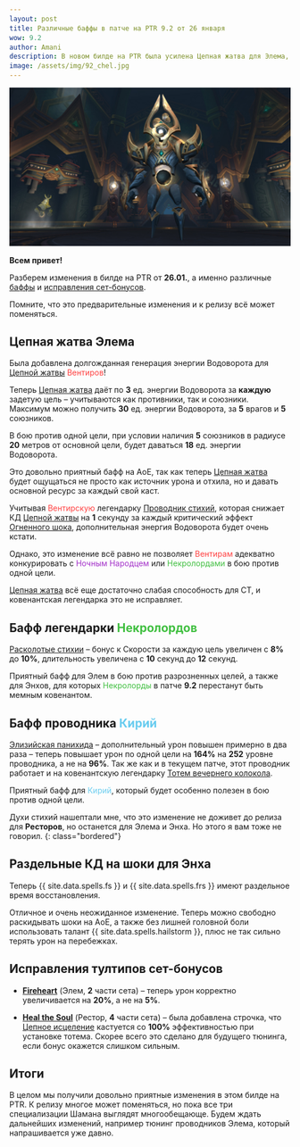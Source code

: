 ```yaml
---    
layout: post
title: Различные баффы в патче на PTR 9.2 от 26 января
wow: 9.2
author: Amani
description: В новом билде на PTR была усилена Цепная жатва для Элема, Кирийский проводник и легендарка Некролордов. А у Энхов теперь раздельные КД на Огненный и Ледяной шоки!
image: /assets/img/92_chel.jpg
---
```


<p align="center">
<img src="/assets/img/92_chel.jpg" > 
</p>

**Всем привет!**

Разберем изменения в билде на PTR от **26.01.**, а именно различные [баффы](https://ptr.wowhead.com/news/patch-9-2-ptr-build-42069-class-and-spell-changes-kyrian-and-venthyr-shaman-325735) и [исправления сет-бонусов](https://ptr.wowhead.com/news/patch-9-2-ptr-build-42069-tier-set-changes-fire-mage-holy-priest-325736).

Помните, что это предварительные изменения и к релизу всё может поменяться. 

<!--more-->

## Цепная жатва Элема

Была добавлена долгожданная генерация энергии Водоворота для [Цепной жатвы](https://ru.wowhead.com/spell=320674) <span style="color:#ff4040;font-size:1em;">Вентиров</span>!

Теперь [Цепная жатва](https://ru.wowhead.com/spell=320674) даёт по **3** ед. энергии Водоворота за **каждую** задетую цель – учитываются как противники, так и союзники. Максимум можно получить **30** ед. энергии Водоворота, за **5** врагов и **5** союзников.

В бою против одной цели, при условии наличия **5** союзников в радиусе **20** метров от основной цели, будет даваться **18** ед. энергии Водоворота.

Это довольно приятный бафф на АоЕ, так как теперь [Цепная жатва](https://ru.wowhead.com/spell=320674) будет ощущаться не просто как источник урона и отхила, но и давать основной ресурс за каждый свой каст.

Учитывая <span style="color:#ff4040;font-size:1em;">Вентирскую</span> легендарку [Проводник стихий](https://ptr.wowhead.com/spell=356250), которая снижает КД [Цепной жатвы](https://ru.wowhead.com/spell=320674) на **1** секунду за каждый критический эффект [Огненного шока](https://ru.wowhead.com/spell=188389), дополнительная энергия Водоворота будет очень кстати.

Однако, это изменение всё равно не позволяет <span style="color:#ff4040;font-size:1em;">Вентирам</span> адекватно конкурировать с <span style="color:#a330c9;font-size:1em;">Ночным Народцем</span> или <span style="color:#40bf40;font-size:1em;">Некролордами</span> в бою против одной цели.

[Цепная жатва](https://ru.wowhead.com/spell=320674) всё еще достаточно слабая способность для СТ, и ковенантская легендарка это не исправляет.

## Бафф легендарки <span style="color:#40bf40;font-size:1em;">Некролордов</span>

[Расколотые стихии](https://ptr.wowhead.com/spell=354647) – бонус к Скорости за каждую цель увеличен с **8%** до **10%**, длительность увеличена с **10** секунд до **12** секунд.

Приятный бафф для Элем в бою против разрозненных целей, а также для Энхов, для которых <span style="color:#40bf40;font-size:1em;">Некролорды</span> в патче **9.2** перестанут быть мемным ковенантом.

## Бафф проводника <span style="color:#68ccef;font-size:1em;">Кирий</span>

[Элизийская панихида](https://ru.wowhead.com/spell=339182?ilvl=252) – дополнительный урон повышен примерно в два раза – теперь повышает урон по одной цели на **164%** на **252** уровне проводника, а не на **96%**. Так же как и в текущем патче, этот проводник работает и на ковенантскую легендарку [Тотем вечернего колокола](https://ru.wowhead.com/spell=324386).

Приятный бафф для <span style="color:#68ccef;font-size:1em;">Кирий</span>, который будет особенно полезен в бою против одной цели. 

Духи стихий нашептали мне, что это изменение не доживет до релиза для **Ресторов**, но останется для Элема и Энха. Но этого я вам тоже не говорил.
{: class="bordered"}

## Раздельные КД на шоки для Энха

Теперь {{ site.data.spells.fs }} и {{ site.data.spells.frs }} имеют раздельное время восстановления.

Отличное и очень неожиданное изменение. Теперь можно свободно раскидывать шоки на АоЕ, а также без лишней головной боли использовать талант {{ site.data.spells.hailstorm }}, плюс не так сильно терять урон на перебежках.

## Исправления тултипов сет-бонусов

* [**Fireheart**](https://ptr.wowhead.com/spell=364472) (Элем, **2** части сета) – теперь урон корректно увеличивается на **20%**, а не на **5%**.

* [**Heal the Soul**](https://ptr.wowhead.com/spell=363672) (Рестор, **4** части сета) – была добавлена строчка, что [Цепное исцеление](https://ru.wowhead.com/spell=1064) кастуется со **100%** эффективностью при установке тотема. Скорее всего это сделано для будущего тюнинга, если бонус окажется слишком сильным.

## Итоги

В целом мы получили довольно приятные изменения в этом билде на PTR. К релизу многое может поменяться, но пока все три специализации Шамана выглядят многообещающе. Будем ждать дальнейших изменений, например тюнинг проводников Элема, который напрашивается уже давно.
